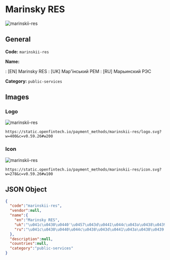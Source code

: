 
# Marinsky RES 
![marinskii-res](https://static.openfintech.io/payment_methods/marinskii-res/logo.svg?w=400&c=v0.59.26#w200)  

## General 
**Code:** `marinskii-res` 
 
**Name:** 
 
:	[EN] Marinsky RES 
:	[UK] Мар'їнський РЕМ 
:	[RU] Марьинский РЭС 
 
**Category:** `public-services` 
 

## Images 

### Logo 
![marinskii-res](https://static.openfintech.io/payment_methods/marinskii-res/logo.svg?w=400&c=v0.59.26#w200)  

```
https://static.openfintech.io/payment_methods/marinskii-res/logo.svg?w=400&c=v0.59.26#w200
```  

### Icon 
![marinskii-res](https://static.openfintech.io/payment_methods/marinskii-res/icon.svg?w=278&c=v0.59.26#w100)  

```
https://static.openfintech.io/payment_methods/marinskii-res/icon.svg?w=278&c=v0.59.26#w100
```  

## JSON Object 

```json
{
  "code":"marinskii-res",
  "vendor":null,
  "name":{
    "en":"Marinsky RES",
    "uk":"\u041c\u0430\u0440'\u0457\u043d\u0441\u044c\u043a\u0438\u0439 \u0420\u0415\u041c",
    "ru":"\u041c\u0430\u0440\u044c\u0438\u043d\u0441\u043a\u0438\u0439 \u0420\u042d\u0421"
  },
  "description":null,
  "countries":null,
  "category":"public-services"
}
```  
